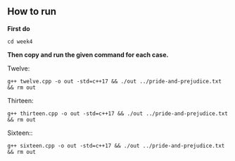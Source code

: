 ## How to run
**First do**
``` shell
cd week4
```

**Then copy and run the given command for each case.**

Twelve:
``` shell
g++ twelve.cpp -o out -std=c++17 && ./out ../pride-and-prejudice.txt && rm out
```
Thirteen:
```shell
g++ thirteen.cpp -o out -std=c++17 && ./out ../pride-and-prejudice.txt && rm out
```
Sixteen::
```shell
g++ sixteen.cpp -o out -std=c++17 && ./out ../pride-and-prejudice.txt && rm out
```

